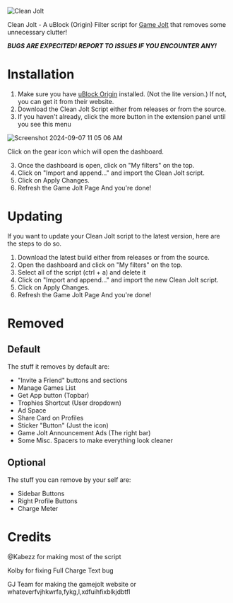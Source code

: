 ![Clean Jolt](https://github.com/user-attachments/assets/c62c5faa-ee4b-43f3-9f61-9e8b630fce7a)

Clean Jolt - A uBlock (Origin) Filter script for [Game Jolt](https://gamejolt.com) that removes some unnecessary clutter!

***BUGS ARE EXPECITED! REPORT TO ISSUES IF YOU ENCOUNTER ANY!***

# Installation
1. Make sure you have [uBlock Origin](https://ublockorigin.com) installed. (Not the lite version.) If not, you can get it from their website.
2. Download the Clean Jolt Script either from releases or from the source.
3. If you haven't already, click the more button in the extension panel until you see this menu

  ![Screenshot 2024-09-07 11 05 06 AM](https://github.com/user-attachments/assets/467441cd-3019-465f-9f67-2b7ca4e54309)
  
  Click on the gear icon which will open the dashboard.

3. Once the dashboard is open, click on "My filters" on the top.
4. Click on "Import and append..." and import the Clean Jolt script.
5. Click on Apply Changes.
6. Refresh the Game Jolt Page
And you're done!

# Updating
If you want to update your Clean Jolt script to the latest version, here are the steps to do so.
1. Download the latest build either from releases or from the source.
2. Open the dashboard and click on "My filters" on the top.
3. Select all of the script (ctrl + a) and delete it
4. Click on "Import and append..." and import the new Clean Jolt script.
5. Click on Apply Changes.
6. Refresh the Game Jolt Page
And you're done!

# Removed
## Default
The stuff it removes by default are:

* "Invite a Friend" buttons and sections
* Manage Games List
* Get App button (Topbar)
* Trophies Shortcut (User dropdown)
* Ad Space
* Share Card on Profiles
* Sticker "Button" (Just the icon)
* Game Jolt Announcement Ads (The right bar)
* Some Misc. Spacers to make everything look cleaner

## Optional
The stuff you can remove by your self are:

* Sidebar Buttons
* Right Profile Buttons
* Charge Meter

# Credits
@Kabezz for making most of the script

Kolby for fixing Full Charge Text bug

GJ Team for making the gamejolt website or whateverfvjhkwrfa,fykg,l,xdfuihfixblkjdbtfl
